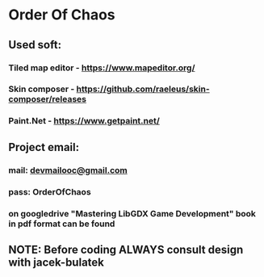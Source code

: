 # Order Of Chaos

## Used soft:
### Tiled map editor - https://www.mapeditor.org/
### Skin composer - https://github.com/raeleus/skin-composer/releases
### Paint.Net - https://www.getpaint.net/

## Project email:
### mail: devmailooc@gmail.com
### pass: OrderOfChaos
### on googledrive "Mastering LibGDX Game Development" book in pdf format can be found

## NOTE: Before coding ALWAYS consult design with jacek-bulatek
